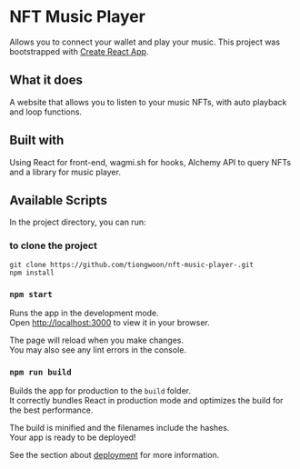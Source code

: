 # NFT Music Player 

Allows you to connect your wallet and play your music.
This project was bootstrapped with [Create React App](https://github.com/facebook/create-react-app).

## What it does
A website that allows you to listen to your music NFTs, with auto playback and loop functions. 

## Built with
Using React for front-end, wagmi.sh for hooks, Alchemy API to query NFTs and a library for music player.

## Available Scripts

In the project directory, you can run:

### to clone the project
```
git clone https://github.com/tiongwoon/nft-music-player-.git
npm install
```

### `npm start`

Runs the app in the development mode.\
Open [http://localhost:3000](http://localhost:3000) to view it in your browser.

The page will reload when you make changes.\
You may also see any lint errors in the console.


### `npm run build`

Builds the app for production to the `build` folder.\
It correctly bundles React in production mode and optimizes the build for the best performance.

The build is minified and the filenames include the hashes.\
Your app is ready to be deployed!

See the section about [deployment](https://facebook.github.io/create-react-app/docs/deployment) for more information.